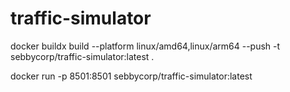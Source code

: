 # traffic-simulator


docker buildx build --platform linux/amd64,linux/arm64 --push -t sebbycorp/traffic-simulator:latest .

docker run -p 8501:8501 sebbycorp/traffic-simulator:latest
